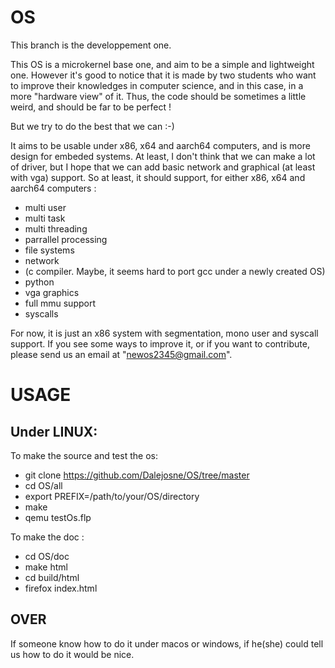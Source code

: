 # OS
This branch is the developpement one.

This OS is a microkernel base one, and aim to be a simple and lightweight one. However it's good to notice that it is made by two students who want to improve their knowledges in computer science, and in this case, in a more "hardware view" of it. Thus, the code should be sometimes a little weird, and should be far to be perfect !

But we try to do the best that we can :-)

It aims to be usable under x86, x64 and aarch64 computers, and is more design for embeded systems. At least, I don't think that we can make a lot of driver, but I hope that we can add basic network and graphical (at least with vga) support. So at least, it should support, for either x86, x64 and aarch64 computers :
- multi user
- multi task
- multi threading
- parrallel processing
- file systems
- network
- (c compiler. Maybe, it seems hard to port gcc under a newly created OS)
- python
- vga graphics
- full mmu support
- syscalls

For now, it is just an x86 system with segmentation, mono user and syscall support.
If you see some ways to improve it, or if you want to contribute, please send us an email at "newos2345@gmail.com".

# USAGE

## Under LINUX:
To make the source and test the os:
+ git clone https://github.com/Dalejosne/OS/tree/master
+ cd OS/all
+ export PREFIX=/path/to/your/OS/directory
+ make
+ qemu testOs.flp

To make the doc :
+ cd OS/doc
+ make html
+ cd build/html
+ firefox index.html

## OVER
If someone know how to do it under macos or windows, if he(she) could tell us how to do it would be nice.
